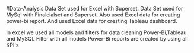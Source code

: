 #Data-Analysis
Data Set used for Excel with Superset.
Data Set used for MySql with Finalcialset and Superset.
Also used Excel data for creating power-bi report.
And used Excel data for cresting Tableau dashboard.

In excel we used all models and filters for data cleaning
Power-Bi,Tableau and MySQL Filter with all models 
Power-Bi reports are created by using all KPI's

